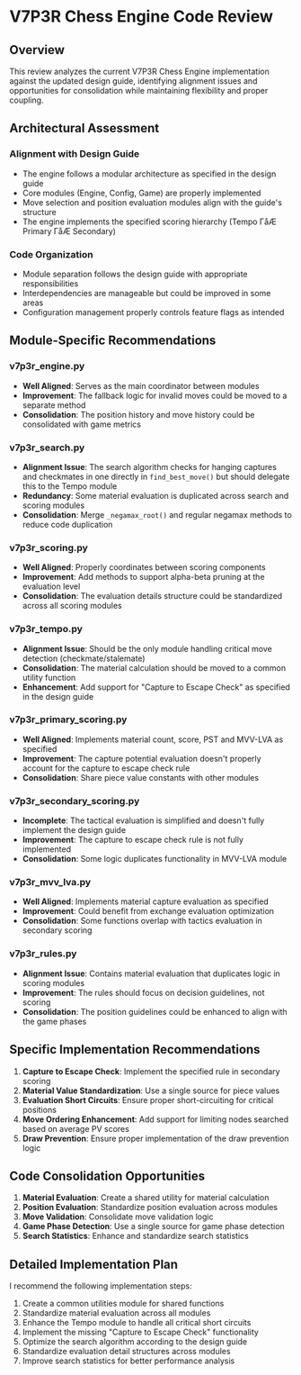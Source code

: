 ﻿# V7P3R Chess Engine Code Review

## Overview
This review analyzes the current V7P3R Chess Engine implementation against the updated design guide, identifying alignment issues and opportunities for consolidation while maintaining flexibility and proper coupling.

## Architectural Assessment

### Alignment with Design Guide
- The engine follows a modular architecture as specified in the design guide
- Core modules (Engine, Config, Game) are properly implemented
- Move selection and position evaluation modules align with the guide's structure
- The engine implements the specified scoring hierarchy (Tempo ΓåÆ Primary ΓåÆ Secondary)

### Code Organization
- Module separation follows the design guide with appropriate responsibilities
- Interdependencies are manageable but could be improved in some areas
- Configuration management properly controls feature flags as intended

## Module-Specific Recommendations

### v7p3r_engine.py
- **Well Aligned**: Serves as the main coordinator between modules
- **Improvement**: The fallback logic for invalid moves could be moved to a separate method
- **Consolidation**: The position history and move history could be consolidated with game metrics

### v7p3r_search.py
- **Alignment Issue**: The search algorithm checks for hanging captures and checkmates in one directly in `find_best_move()` but should delegate this to the Tempo module
- **Redundancy**: Some material evaluation is duplicated across search and scoring modules
- **Consolidation**: Merge `_negamax_root()` and regular negamax methods to reduce code duplication

### v7p3r_scoring.py
- **Well Aligned**: Properly coordinates between scoring components
- **Improvement**: Add methods to support alpha-beta pruning at the evaluation level
- **Consolidation**: The evaluation details structure could be standardized across all scoring modules

### v7p3r_tempo.py
- **Alignment Issue**: Should be the only module handling critical move detection (checkmate/stalemate)
- **Consolidation**: The material calculation should be moved to a common utility function
- **Enhancement**: Add support for "Capture to Escape Check" as specified in the design guide

### v7p3r_primary_scoring.py
- **Well Aligned**: Implements material count, score, PST and MVV-LVA as specified
- **Improvement**: The capture potential evaluation doesn't properly account for the capture to escape check rule
- **Consolidation**: Share piece value constants with other modules

### v7p3r_secondary_scoring.py
- **Incomplete**: The tactical evaluation is simplified and doesn't fully implement the design guide
- **Improvement**: The capture to escape check rule is not fully implemented
- **Consolidation**: Some logic duplicates functionality in MVV-LVA module

### v7p3r_mvv_lva.py
- **Well Aligned**: Implements material capture evaluation as specified
- **Improvement**: Could benefit from exchange evaluation optimization
- **Consolidation**: Some functions overlap with tactics evaluation in secondary scoring

### v7p3r_rules.py
- **Alignment Issue**: Contains material evaluation that duplicates logic in scoring modules
- **Improvement**: The rules should focus on decision guidelines, not scoring
- **Consolidation**: The position guidelines could be enhanced to align with the game phases

## Specific Implementation Recommendations

1. **Capture to Escape Check**: Implement the specified rule in secondary scoring
2. **Material Value Standardization**: Use a single source for piece values
3. **Evaluation Short Circuits**: Ensure proper short-circuiting for critical positions
4. **Move Ordering Enhancement**: Add support for limiting nodes searched based on average PV scores
5. **Draw Prevention**: Ensure proper implementation of the draw prevention logic

## Code Consolidation Opportunities

1. **Material Evaluation**: Create a shared utility for material calculation
2. **Position Evaluation**: Standardize position evaluation across modules
3. **Move Validation**: Consolidate move validation logic
4. **Game Phase Detection**: Use a single source for game phase detection
5. **Search Statistics**: Enhance and standardize search statistics

## Detailed Implementation Plan

I recommend the following implementation steps:

1. Create a common utilities module for shared functions
2. Standardize material evaluation across all modules
3. Enhance the Tempo module to handle all critical short circuits
4. Implement the missing "Capture to Escape Check" functionality
5. Optimize the search algorithm according to the design guide
6. Standardize evaluation detail structures across modules
7. Improve search statistics for better performance analysis
